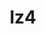 ---
title: "lz4"
layout: cache
categories: [package, v0.18.0]
meta: {"versions": ["1.9.3"], "compilers": ["gcc@=7.5.0"], "oss": ["ubuntu18.04"], "platforms": ["linux"], "targets": ["x86_64"], "stacks": ["build_systems", "data-vis-sdk", "e4s", "radiuss", "root", "tutorial"], "num_specs": 1, "num_specs_by_stack": {"tutorial": 1, "data-vis-sdk": 1, "radiuss": 1, "e4s": 1, "root": 1, "build_systems": 1}}
spec_details: [{"hash": "fneymg5vs7rv4f7vnkmatafmlkmtkpjo", "compiler": "gcc@=7.5.0", "versions": ["1.9.3"], "os": "ubuntu18.04", "platform": "linux", "target": "x86_64", "variants": ["libs=shared,static"], "stacks": ["tutorial", "data-vis-sdk", "radiuss", "e4s", "root", "build_systems"], "size": "-", "tarball": "https://binaries.spack.io/v0.18.0/build_cache/linux-ubuntu18.04-x86_64/gcc-7.5.0/lz4-1.9.3/linux-ubuntu18.04-x86_64-gcc-7.5.0-lz4-1.9.3-fneymg5vs7rv4f7vnkmatafmlkmtkpjo.spack"}]
---